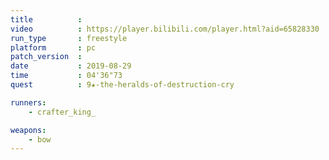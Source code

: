 ```yaml
---
title          :
video          : https://player.bilibili.com/player.html?aid=65828330
run_type       : freestyle
platform       : pc
patch_version  : 
date           : 2019-08-29
time           : 04'36"73
quest          : 9★-the-heralds-of-destruction-cry

runners:
    - crafter_king_

weapons:
    - bow
---
```

